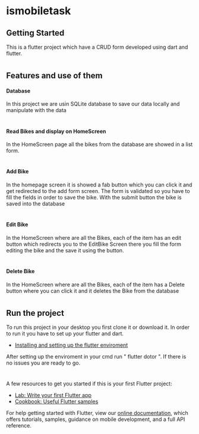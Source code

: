 # ismobiletask

## Getting Started

This is a flutter project which have a CRUD form developed using dart and flutter.

# 
## Features and use of them

#### Database
In this project we are usin SQLite database to save our data locally and manipulate with the data
#
#### Read Bikes and display on HomeScreen
In the HomeScreen page all the bikes from the database are showed in a list form.
#
#### Add Bike
In the homepage screen it is showed a fab button which you can click it and get redirected to the add form screen. The form is validated so you have to fill the fields in order to save the bike. With the submit button the bike is saved into the database
#
#### Edit Bike
 In the HomeScreen where are all the Bikes, each of the item has an edit button which redirects you to the EditBike Screen there you fill the form editing the bike and the save it using the button.
 #
 #### Delete Bike 
 In the HomeScreen where are all the Bikes, each of the item has a Delete button where you can click it and it deletes the Bike from the database
#

## Run the project
To run this project in your desktop you first clone it or download it. In order to run it you have to set up your flutter and dart.
- [Installing and setting up the flutter enviroment](https://flutter.dev/docs/get-started/install)

After setting up the enviroment in your cmd run " flutter dotor ". If there is no issues you are ready to go.

#
A few resources to get you started if this is your first Flutter project:

- [Lab: Write your first Flutter app](https://flutter.dev/docs/get-started/codelab)
- [Cookbook: Useful Flutter samples](https://flutter.dev/docs/cookbook)

For help getting started with Flutter, view our
[online documentation](https://flutter.dev/docs), which offers tutorials,
samples, guidance on mobile development, and a full API reference.
